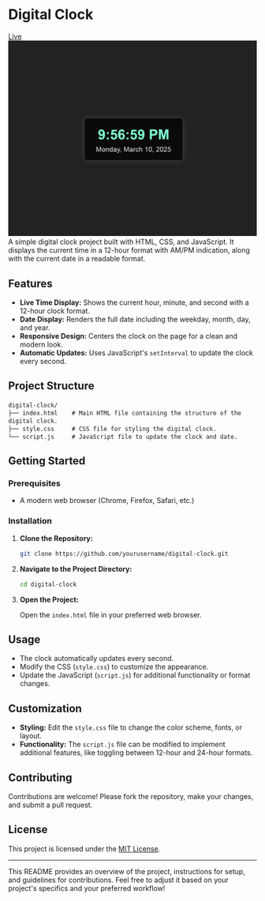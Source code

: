 ﻿
# Digital Clock
<a href="https://example.com](https://digittal-clock.vercel.app/">Live</a>
<img src="./images/view.png" alt="Screenshot of the Digital Clock" />
A simple digital clock project built with HTML, CSS, and JavaScript. It displays the current time in a 12-hour format with AM/PM indication, along with the current date in a readable format.

## Features

- **Live Time Display:** Shows the current hour, minute, and second with a 12-hour clock format.
- **Date Display:** Renders the full date including the weekday, month, day, and year.
- **Responsive Design:** Centers the clock on the page for a clean and modern look.
- **Automatic Updates:** Uses JavaScript's `setInterval` to update the clock every second.

## Project Structure

```
digital-clock/
├── index.html    # Main HTML file containing the structure of the digital clock.
├── style.css     # CSS file for styling the digital clock.
└── script.js     # JavaScript file to update the clock and date.
```

## Getting Started

### Prerequisites

- A modern web browser (Chrome, Firefox, Safari, etc.)

### Installation

1. **Clone the Repository:**

   ```bash
   git clone https://github.com/yourusername/digital-clock.git
   ```

2. **Navigate to the Project Directory:**

   ```bash
   cd digital-clock
   ```

3. **Open the Project:**

   Open the `index.html` file in your preferred web browser.

## Usage

- The clock automatically updates every second.
- Modify the CSS (`style.css`) to customize the appearance.
- Update the JavaScript (`script.js`) for additional functionality or format changes.

## Customization

- **Styling:** Edit the `style.css` file to change the color scheme, fonts, or layout.
- **Functionality:** The `script.js` file can be modified to implement additional features, like toggling between 12-hour and 24-hour formats.

## Contributing

Contributions are welcome! Please fork the repository, make your changes, and submit a pull request.

## License

This project is licensed under the [MIT License](LICENSE).

---

This README provides an overview of the project, instructions for setup, and guidelines for contributions. Feel free to adjust it based on your project's specifics and your preferred workflow!
